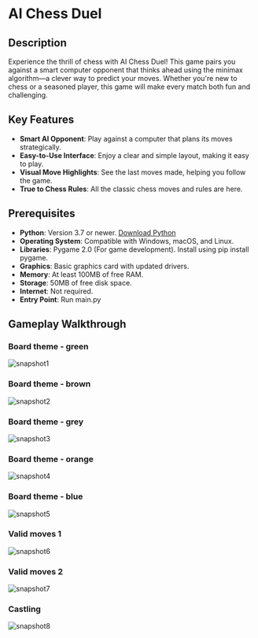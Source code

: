 # AI Chess Duel

## Description 
Experience the thrill of chess with AI Chess Duel! This game pairs you against a smart computer opponent that thinks ahead using the minimax algorithm—a clever way to predict your moves. Whether you're new to chess or a seasoned player, this game will make every match both fun and challenging.

## Key Features
- **Smart AI Opponent**: Play against a computer that plans its moves strategically.
- **Easy-to-Use Interface**: Enjoy a clear and simple layout, making it easy to play.
- **Visual Move Highlights**: See the last moves made, helping you follow the game.
- **True to Chess Rules**: All the classic chess moves and rules are here. 

## Prerequisites
- **Python**: Version 3.7 or newer. [Download Python](https://www.python.org/downloads/)
- **Operating System**: Compatible with Windows, macOS, and Linux.
- **Libraries**: Pygame 2.0 (For game development). Install using pip install pygame.
- **Graphics**: Basic graphics card with updated drivers.
- **Memory**: At least 100MB of free RAM.
- **Storage**: 50MB of free disk space.
- **Internet**: Not required.
- **Entry Point**: Run main.py

## Gameplay Walkthrough

### Board theme - green
![snapshot1](gameplay_walkthrough/snapshot1.png)
### Board theme - brown
![snapshot2](gameplay_walkthrough/snapshot2.png)
### Board theme - grey
![snapshot3](gameplay_walkthrough/snapshot3.png)
### Board theme - orange
![snapshot4](gameplay_walkthrough/snapshot4.png)
### Board theme - blue
![snapshot5](gameplay_walkthrough/snapshot5.png)
### Valid moves 1
![snapshot6](gameplay_walkthrough/snapshot6.png)
### Valid moves 2
![snapshot7](gameplay_walkthrough/snapshot7.png)
### Castling
![snapshot8](gameplay_walkthrough/snapshot8.png)